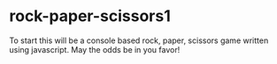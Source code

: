 # rock-paper-scissors1
To start this will be a console based rock, paper, scissors game written using javascript.  May the odds be in you favor!
